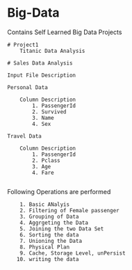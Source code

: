 # Big-Data
Contains Self Learned Big Data Projects
```
# Project1
	Titanic Data Analysis 
```

```
# Sales Data Analysis

Input File Description

Personal Data

	Column Description
		1. PassengerId
		2. Survived
		3. Name
		4. Sex

Travel Data

	Column Description
		1. PassengerId
		2. Pclass
		3. Age
		4. Fare
		
```

Following Operations are performed
```
	1. Basic ANalyis
	2. Filtering of Female passenger
	3. Grouping of Data
	4. Aggrgeting the Data
	5. Joining the two Data Set
	6. Sorting the data
	7. Unioning the Data
	8. Physical Plan
	9. Cache, Storage Level, unPersist
   10. writing the data 

```